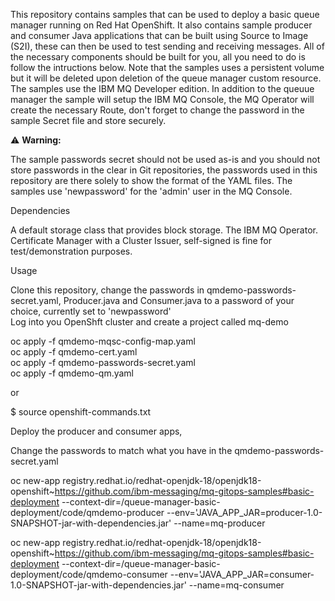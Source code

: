 This repository contains samples that can be used to deploy a basic queue manager running on Red Hat OpenShift. It also contains sample producer and consumer Java applications that can be built using Source to Image (S2I), these can then be used to test sending and receiving messages. All of the necessary components should be built for you, all you need to do is follow the intructions below. Note that the samples uses a persistent volume but it will be deleted upon deletion of the queue manager custom resource. The samples use the IBM MQ Developer edition. In addition to the queuue manager the sample will setup the IBM MQ Console, the MQ Operator will create the necessary Route, don't forget to change the password in the sample Secret file and store securely.

:warning: **Warning:**

The sample passwords secret should not be used as-is and you should not store passwords in the clear in Git repositories, the passwords used in this repository are there solely to show the format of the YAML files.  The samples use 'newpassword' for the 'admin' user in the MQ Console.

Dependencies

A default storage class that provides block storage.
The IBM MQ Operator.  
Certificate Manager with a Cluster Issuer, self-signed is fine for test/demonstration purposes.

Usage

Clone this repository, change the passwords in qmdemo-passwords-secret.yaml, Producer.java and Consumer.java to a password of your choice, currently set to 'newpassword'  
Log into you OpenShft cluster and create a project called mq-demo  
  
oc apply -f qmdemo-mqsc-config-map.yaml  
oc apply -f qmdemo-cert.yaml  
oc apply -f qmdemo-passwords-secret.yaml  
oc apply -f qmdemo-qm.yaml  

or  

$ source openshift-commands.txt

Deploy the producer and consumer apps,  

Change the passwords to match what you have in the qmdemo-passwords-secret.yaml  

oc new-app registry.redhat.io/redhat-openjdk-18/openjdk18-openshift~https://github.com/ibm-messaging/mq-gitops-samples#basic-deployment --context-dir=/queue-manager-basic-deployment/code/qmdemo-producer --env='JAVA_APP_JAR=producer-1.0-SNAPSHOT-jar-with-dependencies.jar' --name=mq-producer  
  
oc new-app registry.redhat.io/redhat-openjdk-18/openjdk18-openshift~https://github.com/ibm-messaging/mq-gitops-samples#basic-deployment --context-dir=/queue-manager-basic-deployment/code/qmdemo-consumer --env='JAVA_APP_JAR=consumer-1.0-SNAPSHOT-jar-with-dependencies.jar' --name=mq-consumer  

